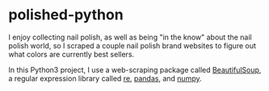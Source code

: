 # polished-python

I enjoy collecting nail polish, as well as being "in the know" about the nail polish world, so I scraped a couple nail polish brand websites to figure out what colors are currently best sellers.

In this Python3 project, I use a web-scraping package called [BeautifulSoup](https://www.crummy.com/software/BeautifulSoup/bs4/doc/), a regular expression library called [re](https://docs.python.org/3/library/re.html), [pandas](https://pandas.pydata.org/docs/user_guide/index.html), and [numpy](https://numpy.org/doc/stable/numpy-user.pdf).


